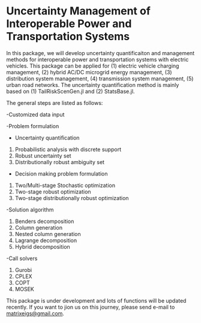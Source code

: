 # Uncertainty Management of Interoperable Power and Transportation Systems

In this package, we will develop uncertainty quantificaiton and management methods for interoperable power and transportation systems with electric vehicles. This package can be applied for (1) electric vehicle charging management, (2) hybrid AC/DC microgrid energy management, (3) distribution system management, (4) transmission system management, (5) urban road networks. The uncertainty quantification method is mainly based on (1) TailRiskScenGen.jl and (2) StatsBase.jl.

The general steps are listed as follows:

-Customized data input

-Problem formulation
* Uncertainty quantification
1. Probabilistic analysis with discrete support
2. Robust uncertainty set
3. Distributionally robust ambiguity set

* Decision making problem formulation
1. Two/Multi-stage Stochastic optimization
2. Two-stage robust optimization
3. Two-stage distributionally robust optimization

-Solution algorithm
1. Benders decomposition
2. Column generation
3. Nested column generation
4. Lagrange decomposition
5. Hybrid decomposition

-Call solvers
1. Gurobi
2. CPLEX
3. COPT
4. MOSEK

This package is under development and lots of functions will be updated recently. If you want to jion us on this journey, please send e-mail to matrixeigs@gmail.com.